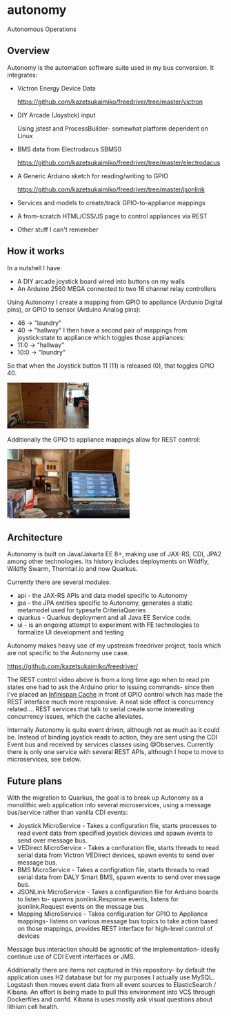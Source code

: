 # autonomy
Autonomous Operations

## Overview
Autonomy is the automation software suite used in my bus conversion. It integrates:
* Victron Energy Device Data

  https://github.com/kazetsukaimiko/freedriver/tree/master/victron
* DIY Arcade (Joystick) input

  Using jstest and ProcessBuilder- somewhat platform dependent on Linux
* BMS data from Electrodacus SBMS0 

  https://github.com/kazetsukaimiko/freedriver/tree/master/electrodacus
* A Generic Arduino sketch for reading/writing to GPIO 

  https://github.com/kazetsukaimiko/freedriver/tree/master/jsonlink
* Services and models to create/track GPIO-to-appliance mappings 
* A from-scratch HTML/CSS/JS page to control appliances via REST
* Other stuff I can't remember

## How it works
In a nutshell I have:
* A DIY arcade joystick board wired into buttons on my walls
* An Arduino 2560 MEGA connected to two 16 channel relay controllers

Using Autonomy I create a mapping from GPIO to appliance (Ardunio Digital pins), or GPIO to sensor (Arduino Analog pins):
* 46 -> "laundry"
* 40 -> "hallway"
I then have a second pair of mappings from joystick:state to appliance which toggles those appliances:
* 11:0 -> "hallway"
* 10:0 -> "laundry"

So that when the Joystick button 11 (11) is released (0), that toggles GPIO 40.

![](/readme/button_action.gif)

Additionally the GPIO to appliance mappings allow for REST control:

![](/readme/remote.gif)


## Architecture
Autonomy is built on Java/Jakarta EE 8+, making use of JAX-RS, CDI, JPA2 among other technologies. Its history includes deployments on Wildfly, Wildfly Swarm, Thorntail.io and now Quarkus. 

Currently there are several modules:
* api - the JAX-RS APIs and data model specific to Autonomy 
* jpa - the JPA entities specific to Autonomy, generates a static metamodel used for typesafe CriteriaQueries
* quarkus - Quarkus deployment and all Java EE Service code.
* ui - is an ongoing attempt to experiment with FE technologies to formalize UI development and testing

Autonomy makes heavy use of my upstream freedriver project, tools which are not specific to the Autonomy use case.

https://github.com/kazetsukaimiko/freedriver/ 

The REST control video above is from a long time ago when to read pin states one had to ask the Arduino prior to issuing commands- since then I've placed an [Infinispan Cache](https://infinispan.org/) in front of GPIO control which has made the REST interface much more responsive. A neat side effect is concurrency related.... REST services that talk to serial create some interesting concurrency issues, which the cache alleviates.

Internally Autonomy is quite event driven, although not as much as it could be. Instead of binding joystick reads to action, they are sent using the CDI Event bus and received by services classes using @Observes. Currently there is only one service with several REST APIs, although I hope to move to microservices, see below.

## Future plans
With the migration to Quarkus, the goal is to break up Autonomy as a monolithic web application into several microservices, using a message bus/service rather than vanilla CDI events:
* Joystick MicroService - Takes a configuration file, starts processes to read event data from specified joystick devices and spawn events to send over message bus.
* VEDirect MicroService - Takes a confuration file, starts threads to read serial data from Victron VEDirect devices, spawn events to send over message bus.
* BMS MicroService - Takes a configration file, starts threads to read serial data from DALY Smart BMS, spawn events to send over message bus.
* JSONLink MicroService - Takes a configuration file for Arduino boards to listen to- spawns jsonlink.Response events, listens for jsonlink.Request events on the message bus
* Mapping MicroService -  Takes configuration for GPIO to Appliance mappings- listens on various message bus topics to take action based on those mappings, provides REST interface for high-level control of devices

Message bus interaction should be agnostic of the implementation- ideally continue use of CDI Event interfaces or JMS. 

Additionally there are items not captured in this repository- by default the application uses H2 database but for my purposes I actually use MySQL. Logstash then moves event data from all event sources to ElasticSearch / Kibana. An effort is being made to pull this environment into VCS through Dockerfiles and confd. Kibana is uses mostly ask visual questions about lithium cell health.
